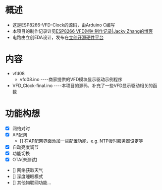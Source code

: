 # 概述
- 这是ESP8266-VFD-Clock的源码，由Arduino C编写
- 本项目的制作记录详见[ESP8266 VFD时钟 制作记录|Jacky Zhang的博客](https://jackyzhang26.github.io/2024/02/15/ESP8266%20VFD%E6%97%B6%E9%92%9F%20%E5%88%B6%E4%BD%9C%E8%AE%B0%E5%BD%95/)
- 电路由立创EDA设计，发布在[立创开源硬件平台](https://oshwhub.com/jackyzhang5/esp32c3-vfd_copy)
# 内容
- vfd08
    - vfd08.ino ----商家提供的VFD模块显示驱动示例程序
- VFD_Clock-final.ino ----本项目的源码，补充了一些VFD显示驱动相关的函数
# 功能构想
- [x] 网络对时
- [x] AP配网
    - [] 在AP配网界面添加一些配置功能，e.g. NTP授时服务器设定等
- [x] 自动亮度调节
- [x] 功能切换
- [x] OTA(未测试)
- [] 网络获取天气
- [] 深度睡眠模式
- [] 其他物联网功能...